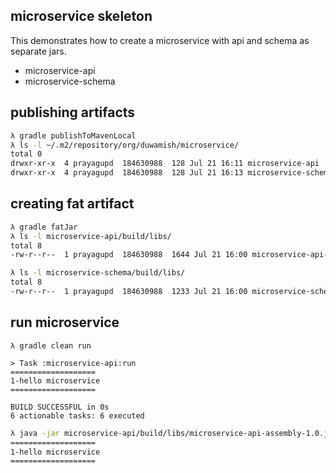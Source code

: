 microservice skeleton
-----------------------

This demonstrates how to create a microservice with api and schema as separate jars.

- microservice-api
- microservice-schema
 

publishing artifacts
----------

```bash
λ gradle publishToMavenLocal
λ ls -l ~/.m2/repository/org/duwamish/microservice/
total 0
drwxr-xr-x  4 prayagupd  184630988  128 Jul 21 16:11 microservice-api
drwxr-xr-x  4 prayagupd  184630988  128 Jul 21 16:13 microservice-schema
```

creating fat artifact
---------

```bash
λ gradle fatJar
λ ls -l microservice-api/build/libs/
total 8
-rw-r--r--  1 prayagupd  184630988  1644 Jul 21 16:00 microservice-api-1.0.jar

λ ls -l microservice-schema/build/libs/
total 8
-rw-r--r--  1 prayagupd  184630988  1233 Jul 21 16:00 microservice-schema-1.0.jar
```

run microservice
--------

```
λ gradle clean run

> Task :microservice-api:run
===================
1-hello microservice
===================

BUILD SUCCESSFUL in 0s
6 actionable tasks: 6 executed
```

```bash
λ java -jar microservice-api/build/libs/microservice-api-assembly-1.0.jar 
===================
1-hello microservice
===================
```
